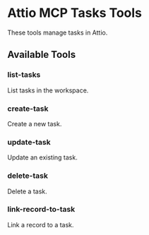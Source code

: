 # Attio MCP Tasks Tools

These tools manage tasks in Attio.

## Available Tools

### list-tasks
List tasks in the workspace.

### create-task
Create a new task.

### update-task
Update an existing task.

### delete-task
Delete a task.

### link-record-to-task
Link a record to a task.
